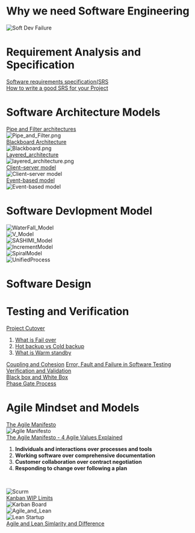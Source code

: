 # Why we need Software Engineering
![Soft Dev Failure](https://github.com/Blackdog-Programmer/SoftwareEngineering/blob/master/References/WhyWeNeedSoftwareEnginerring.png)
# Requirement Analysis and Specification
[Software requirements specification(SRS](https://en.wikipedia.org/wiki/Software_requirements_specification)\
[How to write a good SRS for your Project](https://www.geeksforgeeks.org/how-to-write-a-good-srs-for-your-project/)
# Software Architecture Models
[Pipe and Filter architectures](https://www.oreilly.com/library/view/software-architecture-with/9781786468529/ch08s04.html)\
![Pipe_and_Filter.png](https://github.com/Blackdog-Programmer/SoftwareEngineering/blob/master/References/Pipe_and_Filter.png)\
[Blackboard Architecture](https://www.cs.cmu.edu/~ModProb/MRsol4.html)\
![Blackboard.png](https://github.com/Blackdog-Programmer/SoftwareEngineering/blob/master/References/Blackboard.png)\
[Layered_architecture](https://dzone.com/articles/layered-architecture-is-good)\
![layered_architecture.png](https://github.com/Blackdog-Programmer/SoftwareEngineering/blob/master/References/layered_architecture.png)\
[Client–server model](https://en.wikipedia.org/wiki/Client%E2%80%93server_model)\
![Client–server model](https://github.com/Blackdog-Programmer/SoftwareEngineering/blob/master/References/Client-server-model.png)\
[Event-based model](https://onlinelibrary.wiley.com/doi/10.1002/9781118732793.ch4)\
![Event-based model](https://github.com/Blackdog-Programmer/SoftwareEngineering/blob/master/References/The-Event-based-model.png)
# Software Devlopment Model
![WaterFall_Model](https://github.com/Blackdog-Programmer/SoftwareEngineering/blob/master/References/SoftwareDevModel/WaterFall_Model.png)\
![V_Model](https://github.com/Blackdog-Programmer/SoftwareEngineering/blob/master/References/SoftwareDevModel/V_Model.png)\
![SASHIMI_Model](https://github.com/Blackdog-Programmer/SoftwareEngineering/blob/master/References/SoftwareDevModel/SASHIMI_Model.png)\
![IncrementModel](https://github.com/Blackdog-Programmer/SoftwareEngineering/blob/master/References/SoftwareDevModel/IncrementModel.png)\
![SpiralModel](https://github.com/Blackdog-Programmer/SoftwareEngineering/blob/master/References/SoftwareDevModel/SpiralModel.png)\
![UnifiedProcess](https://github.com/Blackdog-Programmer/SoftwareEngineering/blob/master/References/SoftwareDevModel/UnifiedProcess.png)
# Software Design

# Testing and Verification
[Project Cutover](https://www.projectmanagement.com/blog-post/24655/Project-Cutover-A-vital-step-in-Project-Go-Live-)

<ol>
  <li><a href="https://en.wikipedia.org/wiki/Failover">What is Fail over</a></li>
  <li><a href="https://www.careerride.com/Oracle-difference-hot-and-cold-backup.aspx">Hot backup vs Cold backup</a></li>
  <li><a href="https://www.techopedia.com/definition/1036/warm-standby">What is Warm standby</a></li>
</ol>

[Coupling and Cohesion](https://www.geeksforgeeks.org/software-engineering-coupling-and-cohesion/)
[Error, Fault and Failure in Software Testing](https://www.testingexcellence.com/error-fault-failure-software-testing/)\
[Verification and Validation](https://www.geeksforgeeks.org/software-engineering-verification-and-validation/)\
[Black box and White Box](https://www.geeksforgeeks.org/differences-between-black-box-testing-vs-white-box-testing/)\
[Phase Gate Process](https://en.wikipedia.org/wiki/Phase-gate_process)
# Agile Mindset and Models
[The Agile Manifesto](https://www.drdobbs.com/open-source/the-agile-manifesto/184414755)\
![Agile Manifesto](https://github.com/Blackdog-Programmer/SoftwareEngineering/blob/master/References/Agile/AgileManifesto.png)\
[The Agile Manifesto - 4 Agile Values Explained](https://www.youtube.com/watch?v=rf8Gi2RLKWQ)
  <ol>
  <li><b>Individuals and interactions over processes and tools</b></li>
  <li><b>Working software over comprehensive documentation</b></li>
  <li><b>Customer collaboration over contract negotiation</b></li>
  <li><b>Responding to change over following a plan</b></li>
  </ol>
 <br/>
 
![Scurm](https://github.com/Blackdog-Programmer/SoftwareEngineering/blob/master/References/Agile/Scrum.png)\
[Kanban WIP Limits](https://kanbanzone.com/kanban-resources/kanban-wip-limits/)\
![Karban Board](https://github.com/Blackdog-Programmer/SoftwareEngineering/blob/master/References/Agile/KarbanBoard.png)\
![Agile_and_Lean](https://github.com/Blackdog-Programmer/SoftwareEngineering/blob/master/References/Agile/Agile_and_Lean.png)\
![Lean Startup](https://github.com/Blackdog-Programmer/SoftwareEngineering/blob/master/References/Agile/Lean_Startup.png)\
[Agile and Lean Simlarity and Difference](https://twproject.com/blog/lean-agile-differences-similarities/)
